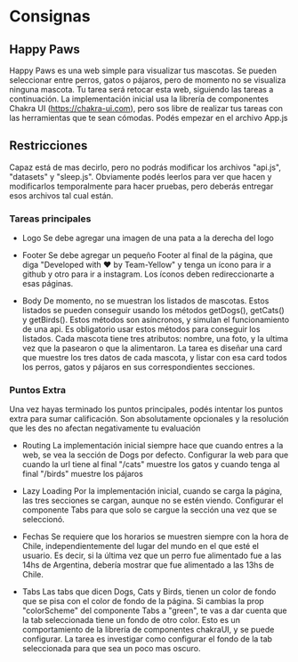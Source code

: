 # Consignas

## Happy Paws

Happy Paws es una web simple para visualizar tus mascotas. Se pueden seleccionar entre perros, gatos o pájaros, pero de momento no se visualiza ninguna mascota. Tu tarea será retocar esta web, siguiendo las tareas a continuación. La implementación inicial usa la librería de componentes Chakra UI (https://chakra-ui.com), pero sos libre de realizar tus tareas con las herramientas que te sean cómodas. Podés empezar en el archivo App.js

## Restricciones

Capaz está de mas decirlo, pero no podrás modificar los archivos "api.js", "datasets" y "sleep.js". Obviamente podés leerlos para ver que hacen y modificarlos temporalmente para hacer pruebas, pero deberás entregar esos archivos tal cual están.

### Tareas principales

- Logo
  Se debe agregar una imagen de una pata a la derecha del logo

- Footer
  Se debe agregar un pequeño Footer al final de la página, que diga "Developed with ❤️ by Team-Yellow" y tenga un ícono para ir a github y otro para ir a instagram. Los íconos deben redireccionarte a esas páginas.

- Body
  De momento, no se muestran los listados de mascotas. Estos listados se pueden conseguir usando los métodos getDogs(), getCats() y getBirds(). Estos métodos son asíncronos, y simulan el funcionamiento de una api. Es obligatorio usar estos métodos para conseguir los listados. Cada mascota tiene tres atributos: nombre, una foto, y la ultima vez que la pasearon o que la alimentaron.
  La tarea es diseñar una card que muestre los tres datos de cada mascota, y listar con esa card todos los perros, gatos y pájaros en sus correspondientes secciones.

### Puntos Extra

Una vez hayas terminado los puntos principales, podés intentar los puntos extra para sumar calificación. Son absolutamente opcionales y la resolución que les des no afectan negativamente tu evaluación

- Routing
  La implementación inicial siempre hace que cuando entres a la web, se vea la sección de Dogs por defecto. Configurar la web para que cuando la url tiene al final "/cats" muestre los gatos y cuando tenga al final "/birds" muestre los pájaros

- Lazy Loading
  Por la implementación inicial, cuando se carga la página, las tres secciones se cargan, aunque no se estén viendo. Configurar el componente Tabs para que solo se cargue la sección una vez que se seleccionó.

- Fechas
  Se requiere que los horarios se muestren siempre con la hora de Chile, independientemente del lugar del mundo en el que esté el usuario. Es decir, si la última vez que un perro fue alimentado fue a las 14hs de Argentina, debería mostrar que fue alimentado a las 13hs de Chile.

- Tabs
  Las tabs que dicen Dogs, Cats y Birds, tienen un color de fondo que se pisa con el color de fondo de la página. Si cambias la prop "colorScheme" del componente Tabs a "green", te vas a dar cuenta que la tab seleccionada tiene un fondo de otro color. Esto es un comportamiento de la librería de componentes chakraUI, y se puede configurar.
  La tarea es investigar como configurar el fondo de la tab seleccionada para que sea un poco mas oscuro.
